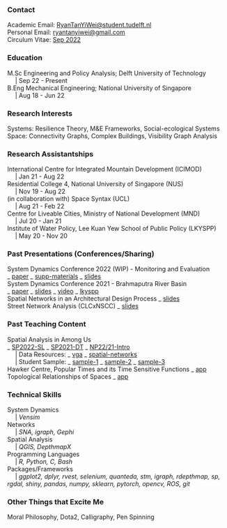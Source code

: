 ### Contact
Academic Email: RyanTanYiWei@student.tudelft.nl
<br>Personal Email: ryantanyiwei@gmail.com
<br>Circulum Vitae: [Sep 2022](https://github.com/RyanTanYiWei/ryantanyiwei.github.io/raw/main/content/Resume%20(Ryan%20Tan%20Yi%20Wei)_Sep22.pdf)

### Education
M.Sc Engineering and Policy Analysis; Delft University of Technology<br>&emsp; | Sep 22 - Present<br>
B.Eng Mechanical Engineering; National University of Singapore<br>&emsp; | Aug 18 - Jun 22<br>

### Research Interests
Systems: Resilience Theory, M&E Frameworks, Social-ecological Systems
Space: Connectivity Graphs, Complex Buildings, Visibility Graph Analysis

### Research Assistantships
International Centre for Integrated Mountain Development (ICIMOD)<br>&emsp; | Jan 21 - Aug 22<br>
Residential College 4, National University of Singapore (NUS)<br>&emsp; | Nov 19 - Aug 22<br>
(in collaboration with) Space Syntax (UCL)<br>&emsp; | Aug 21 - Feb 22<br>
Centre for Liveable Cities, Ministry of National Development (MND)<br>&emsp; | Jul 20 - Jan 21<br>
Institute of Water Policy, Lee Kuan Yew School of Public Policy (LKYSPP)<br>&emsp; | May 20 - Nov 20<br>

### Past Presentations (Conferences/Sharing)
System Dynamics Conference 2022 (WIP) - Monitoring and Evaluation
<br>_ [paper](https://github.com/RyanTanYiWei/ryantanyiwei.github.io/raw/main/content/Presentations/ISDC22_abs.pdf) 
_ [supp-materials](https://github.com/RyanTanYiWei/ryantanyiwei.github.io/raw/main/content/Presentations/ISDC22_supp.pdf) 
_ [slides](https://github.com/RyanTanYiWei/ryantanyiwei.github.io/raw/main/content/Presentations/ISDC22_slides.pdf)
<br>System Dynamics Conference 2021 - Brahmaputra River Basin 
<br>_ [paper](https://github.com/RyanTanYiWei/ryantanyiwei.github.io/raw/main/content/Presentations/ISDC21_paper.pdf) 
_ [slides](https://github.com/RyanTanYiWei/ryantanyiwei.github.io/raw/main/content/Presentations/ISDC21_slides.pdf) 
_ [video](https://www.youtube.com/watch?v=AKvyyP2fV8U&ab_channel=RyanTanYiWei) 
_ [lkyspp](https://www.facebook.com/watch/live/?ref=watch_permalink&v=670619080813173)
<br>Spatial Networks in an Architectural Design Process _ [slides](https://github.com/RyanTanYiWei/ryantanyiwei.github.io/raw/main/content/Teaching/spatial_networks_architectural.pdf)
<br>Street Network Analysis (CLCxNSCC) _ [slides](https://github.com/RyanTanYiWei/ryantanyiwei.github.io/raw/main/content/Presentations/CLC-Network-Modelling.pdf)

### Past Teaching Content
Spatial Analysis in Among Us 
<br>_ [SP2022-SL](https://github.com/RyanTanYiWei/ryantanyiwei.github.io/raw/main/content/AmongUs/SP22-SL.pdf) 
_ [SP2021-DT](https://github.com/RyanTanYiWei/ryantanyiwei.github.io/raw/main/content/AmongUs/SP21-DT.pdf) 
_ [NP22/21-Intro](https://github.com/RyanTanYiWei/ryantanyiwei.github.io/raw/main/content/AmongUs/NP21_20.pdf) 
<br>&emsp; | Data Resources: _ [vga](https://github.com/RyanTanYiWei/AmongUsVGA) _ [spatial-networks](https://github.com/RyanTanYiWei/AmongUsJGraph)
<br>&emsp; | Student Sample: _ [sample-1](https://github.com/RyanTanYiWei/ryantanyiwei.github.io/raw/main/content/AmongUs/student1.pdf) _ [sample-2](https://github.com/RyanTanYiWei/ryantanyiwei.github.io/raw/main/content/AmongUs/student2.pdf) _ [sample-3](https://github.com/RyanTanYiWei/ryantanyiwei.github.io/raw/main/content/AmongUs/student3.pdf)
<br>Hawker Centre, Popular Times and its Time Sensitive Functions _ [app](https://rtyw.shinyapps.io/hawkerpopulartimes/)
<br>Topological Relationships of Spaces _ [app](https://appjgraph.herokuapp.com/)

### Technical Skills
System Dynamics<br>&emsp; | <i>Vensim</i><br>
Networks<br>&emsp; | <i>SNA, igraph, Gephi</i><br>
Spatial Analysis<br>&emsp; | <i>QGIS, DepthmapX</i><br>
Programming Languages<br>&emsp; | <i>R, Python, C, Bash</i><br>
Packages/Frameworks<br>&emsp; | <i>ggplot2, dplyr, rvest, selenium, quanteda, stm, igraph, rdepthmap, sp, rgdal, shiny, pandas, numpy, sklearn, pytorch, opencv, ROS, git</i><br>

### Other Things that Excite Me
Moral Philosophy, Dota2, Calligraphy, Pen Spinning
